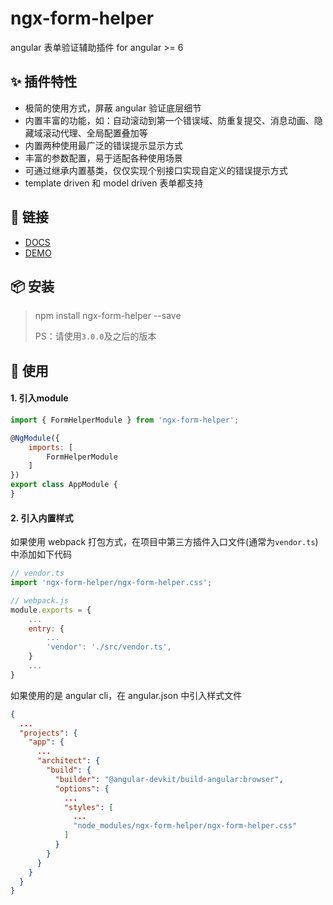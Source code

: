 # ngx-form-helper
angular 表单验证辅助插件 for angular >= 6

## ✨ 插件特性
- 极简的使用方式，屏蔽 angular 验证底层细节
- 内置丰富的功能，如：自动滚动到第一个错误域、防重复提交、消息动画、隐藏域滚动代理、全局配置叠加等
- 内置两种使用最广泛的错误提示显示方式
- 丰富的参数配置，易于适配各种使用场景
- 可通过继承内置基类，仅仅实现个别接口实现自定义的错误提示方式
- template driven 和 model driven 表单都支持

## 🔗 链接
- [DOCS](https://ngx-form-helper-demo.stackblitz.io)
- [DEMO](https://ngx-form-helper-demo.stackblitz.io)

## 📦 安装
> npm install ngx-form-helper --save
>
> PS：请使用`3.0.0`及之后的版本

## 🔨 使用
#### 1. 引入module
``` js
import { FormHelperModule } from 'ngx-form-helper';

@NgModule({
    imports: [
        FormHelperModule
    ]
})
export class AppModule {
}
```

#### 2. 引入内置样式
如果使用 webpack 打包方式，在项目中第三方插件入口文件(通常为`vendor.ts`)中添加如下代码
``` js
// vendor.ts
import 'ngx-form-helper/ngx-form-helper.css';
```
``` js
// webpack.js
module.exports = {
    ...
    entry: {
        ...
        'vendor': './src/vendor.ts',
    }
    ...
}
```

如果使用的是 angular cli，在 angular.json 中引入样式文件
``` json
{
  ...
  "projects": {
    "app": {
      ...
      "architect": {
        "build": {
          "builder": "@angular-devkit/build-angular:browser",
          "options": {
            ...
            "styles": [
              ...
              "node_modules/ngx-form-helper/ngx-form-helper.css"
            ]
          }
        }
      }
    }
  }
}
```
